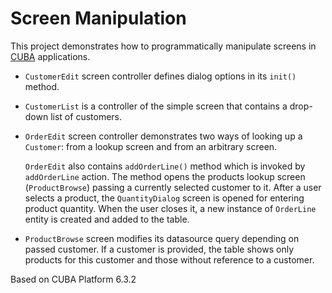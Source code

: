 # Screen Manipulation

This project demonstrates how to programmatically manipulate screens in [CUBA](https://www.cuba-platform.com) applications.

* `CustomerEdit` screen controller defines dialog options in its `init()` method.

* `CustomerList` is a controller of the simple screen that contains a drop-down list of customers.

* `OrderEdit` screen controller demonstrates two ways of looking up a `Customer`: from a lookup screen and from an arbitrary screen.

    `OrderEdit` also contains `addOrderLine()` method which is invoked by `addOrderLine` action.
The method opens the products lookup screen (`ProductBrowse`) passing a currently selected customer to it. After a user selects a product, the `QuantityDialog` screen is opened for entering product quantity. When the user closes it, a new instance of `OrderLine` entity is created and added to the table.

* `ProductBrowse` screen modifies its datasource query depending on passed customer. If a customer is provided, the table shows only products for this customer and those without reference to a customer.

Based on CUBA Platform 6.3.2